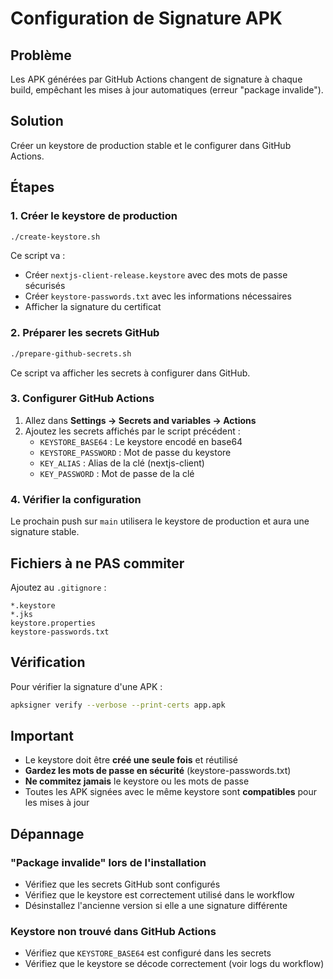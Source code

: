 # Configuration de Signature APK

## Problème

Les APK générées par GitHub Actions changent de signature à chaque build, empêchant les mises à jour automatiques (erreur "package invalide").

## Solution

Créer un keystore de production stable et le configurer dans GitHub Actions.

## Étapes

### 1. Créer le keystore de production

```bash
./create-keystore.sh
```

Ce script va :
- Créer `nextjs-client-release.keystore` avec des mots de passe sécurisés
- Créer `keystore-passwords.txt` avec les informations nécessaires
- Afficher la signature du certificat

### 2. Préparer les secrets GitHub

```bash
./prepare-github-secrets.sh
```

Ce script va afficher les secrets à configurer dans GitHub.

### 3. Configurer GitHub Actions

1. Allez dans **Settings → Secrets and variables → Actions**
2. Ajoutez les secrets affichés par le script précédent :
   - `KEYSTORE_BASE64` : Le keystore encodé en base64
   - `KEYSTORE_PASSWORD` : Mot de passe du keystore
   - `KEY_ALIAS` : Alias de la clé (nextjs-client)
   - `KEY_PASSWORD` : Mot de passe de la clé

### 4. Vérifier la configuration

Le prochain push sur `main` utilisera le keystore de production et aura une signature stable.

## Fichiers à ne PAS commiter

Ajoutez au `.gitignore` :
```
*.keystore
*.jks
keystore.properties
keystore-passwords.txt
```

## Vérification

Pour vérifier la signature d'une APK :
```bash
apksigner verify --verbose --print-certs app.apk
```

## Important

- Le keystore doit être **créé une seule fois** et réutilisé
- **Gardez les mots de passe en sécurité** (keystore-passwords.txt)
- **Ne commitez jamais** le keystore ou les mots de passe
- Toutes les APK signées avec le même keystore sont **compatibles** pour les mises à jour

## Dépannage

### "Package invalide" lors de l'installation
- Vérifiez que les secrets GitHub sont configurés
- Vérifiez que le keystore est correctement utilisé dans le workflow
- Désinstallez l'ancienne version si elle a une signature différente

### Keystore non trouvé dans GitHub Actions
- Vérifiez que `KEYSTORE_BASE64` est configuré dans les secrets
- Vérifiez que le keystore se décode correctement (voir logs du workflow)